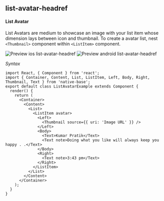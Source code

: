## list-avatar-headref
#### List Avatar

List Avatars are medium to showcase an image with your list item whose dimension lays between icon and thumbnail. To create a avatar list, nest <code>&lt;Thumbnail></code> component within <code>&lt;ListItem></code> component.

![Preview ios list-avatar-headref](https://github.com/GeekyAnts/NativeBase-KitchenSink/raw/v2.2.0/screenshots/ios/list-avatar.png)
![Preview android list-avatar-headref](https://github.com/GeekyAnts/NativeBase-KitchenSink/raw/v2.2.0/screenshots/android/list-avatar.png)

*Syntax*

<pre class="line-numbers"><code class="language-jsx">import React, { Component } from 'react';
import { Container, Content, List, ListItem, Left, Body, Right, Thumbnail, Text } from 'native-base';
export default class ListAvatarExample extends Component {
  render() {
    return (
      &lt;Container>
        &lt;Content>
          &lt;List>
            &lt;ListItem avatar>
              &lt;Left>
                &lt;Thumbnail source={&#123; uri: 'Image URL' }} />
              &lt;/Left>
              &lt;Body>
                &lt;Text>Kumar Pratik&lt;/Text>
                &lt;Text note>Doing what you like will always keep you happy . .&lt;/Text>
              &lt;/Body>
              &lt;Right>
                &lt;Text note>3:43 pm&lt;/Text>
              &lt;/Right>
            &lt;/ListItem>
          &lt;/List>
        &lt;/Content>
      &lt;/Container>
    );
  }
}
</code></pre><br />
